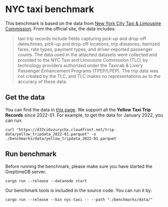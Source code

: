 # NYC taxi benchmark

This benchmark is based on the data from [New York City Taxi & Limousine Commission](https://www.nyc.gov/site/tlc/index.page). From the official site, the data includes:

> taxi trip records include fields capturing pick-up and drop-off dates/times, pick-up and drop-off locations, trip distances, itemized fares, rate types, payment types, and driver-reported passenger counts. The data used in the attached datasets were collected and provided to the NYC Taxi and Limousine Commission (TLC) by technology providers authorized under the Taxicab & Livery Passenger Enhancement Programs (TPEP/LPEP). The trip data was not created by the TLC, and TLC makes no representations as to the accuracy of these data.


## Get the data

You can find the data in [this page](https://www.nyc.gov/site/tlc/about/tlc-trip-record-data.page). We support all the **Yellow Taxi Trip Records** since 2022-01. For example, to get the data for January 2022, you can run:

```shell
curl "https://d37ci6vzurychx.cloudfront.net/trip-data/yellow_tripdata_2022-01.parquet" -o ./benchmarks/data/yellow_tripdata_2022-01.parquet
```

## Run benchmark

Before running the benchmark, please make sure you have started the GreptimeDB server.

```shell
cargo run --release --datanode start
```

Our benchmark tools is included in the source code. You can run it by:

```shell
cargo run --release --bin nyc-taxi -- --path "./benchmarks/data/"
```
